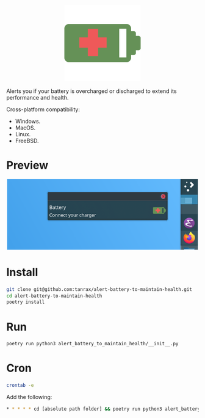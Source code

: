 <p align="center">
    <img src="alert_battery_to_maintain_health/icons/battery-status.png" width="200"> 
</p>

Alerts you if your battery is overcharged or discharged to extend its performance and health.

Cross-platform compatibility:
- Windows.
- MacOS.
- Linux.
- FreeBSD.

# Preview

<p align="center">
    <img src="media/demo.png" width="500"> 
</p>

# Install

```bash
git clone git@github.com:tanrax/alert-battery-to-maintain-health.git
cd alert-battery-to-maintain-health
poetry install
```

# Run

```bash
poetry run python3 alert_battery_to_maintain_health/__init__.py
```

# Cron

```bash
crontab -e
```

Add the following:

```bash
* * * * * cd [absolute path folder] && poetry run python3 alert_battery_to_maintain_health/__init__.py
```

